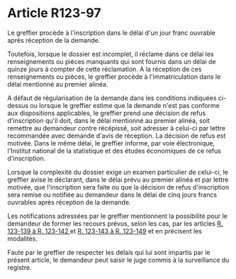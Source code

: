# Article R123-97

<p>Le greffier procède à l'inscription dans le délai d'un jour franc ouvrable après réception de la demande. </p><p>Toutefois, lorsque le dossier est incomplet, il réclame dans ce délai les renseignements ou pièces manquants qui sont fournis dans un délai de quinze jours à compter de cette réclamation. A la réception de ces renseignements ou pièces, le greffier procède à l'immatriculation dans le délai mentionné au premier alinéa. </p><p>A défaut de régularisation de la demande dans les conditions indiquées ci-dessus ou lorsque le greffier estime que la demande n'est pas conforme aux dispositions applicables, le greffier prend une décision de refus d'inscription qu'il doit, dans le délai mentionné au premier alinéa, soit remettre au demandeur contre récépissé, soit adresser à celui-ci par lettre recommandée avec demande d'avis de réception. La décision de refus est motivée. Dans le même délai, le greffier informe, par voie électronique, l'Institut national de la statistique et des études économiques de ce refus d'inscription. </p><p>Lorsque la complexité du dossier exige un examen particulier de celui-ci, le greffier avise le déclarant, dans le délai prévu au premier alinéa et par lettre motivée, que l'inscription sera faite ou que la décision de refus d'inscription sera remise ou notifiée au demandeur dans le délai de cinq jours francs ouvrables après réception de la demande. </p><p>Les notifications adressées par le greffier mentionnent la possibilité pour le demandeur de former les recours prévus, selon les cas, par les articles <a href='/code-de-commerce/partie-reglementaire/livre-ier-du-commerce-en-general/titre-ii-des-commercants/chapitre-iii-des-obligations-generales-des-commercants/section-1-du-registre-du-commerce-et-des-societes/sous-section-2-de-la-tenue-du-registre-et-des-effets-attaches-a-limmatriculation/paragraphe-5-du-contentieux/r123-139.md'>R. 123-139 à R. 123-142 </a>et <a href='/code-de-commerce/partie-reglementaire/livre-ier-du-commerce-en-general/titre-ii-des-commercants/chapitre-iii-des-obligations-generales-des-commercants/section-1-du-registre-du-commerce-et-des-societes/sous-section-2-de-la-tenue-du-registre-et-des-effets-attaches-a-limmatriculation/paragraphe-5-du-contentieux/r123-143.md'>R. 123-143 à R. 123-149</a> et en précisent les modalités. </p><p>Faute par le greffier de respecter les délais qui lui sont impartis par le présent article, le demandeur peut saisir le juge commis à la surveillance du registre.</p>